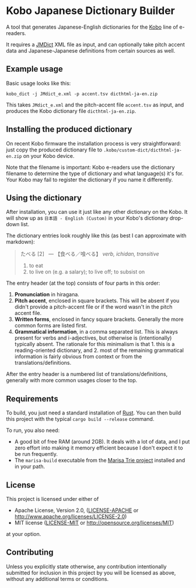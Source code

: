 # Kobo Japanese Dictionary Builder

A tool that generates Japanese-English dictionaries for the [Kobo](https://www.kobo.com) line of e-readers.

It requires a [JMDict](https://www.edrdg.org/wiki/index.php/JMdict-EDICT_Dictionary_Project) XML file as input, and can optionally take pitch accent data and Japanese-Japanese definitions from certain sources as well.


## Example usage

Basic usage looks like this:

```
kobo_dict -j JMdict_e.xml -p accent.tsv dicthtml-ja-en.zip
```

This takes `JMdict_e.xml` and the pitch-accent file `accent.tsv` as input, and produces the Kobo dictionary file `dicthtml-ja-en.zip`.


## Installing the produced dictionary

On recent Kobo firmware the installation process is very straightforward: just copy the produced dictionary file to `.kobo/custom-dict/dicthtml-ja-en.zip` on your Kobo device.

Note that the filename is important: Kobo e-readers use the dictionary filename to determine the type of dictionary and what language(s) it's for.  Your Kobo may fail to register the dictionary if you name it differently.


## Using the dictionary

After installation, you can use it just like any other dictionary on the Kobo.  It will show up as `日本語 - English (Custom)` in your Kobo's dictionary drop-down list.

The dictionary entries look roughly like this (as best I can approximate with markdown):

> たべる [2]&nbsp;&nbsp;  — 【食べる／喰べる】 *verb, ichidan, transitive*
>
> 1. to eat
> 2. to live on (e.g. a salary); to live off; to subsist on

The entry header (at the top) consists of four parts in this order:

1. **Pronunciation** in hiragana.
2. **Pitch accent**, enclosed in square brackets. This will be absent if you didn't provide a pitch-accent file or if the word wasn't in the pitch accent file.
3. **Written forms**, enclosed in fancy square brackets. Generally the more common forms are listed first.
4. **Grammatical information**, in a comma separated list. This is always present for verbs and i-adjectives, but otherwise is (intentionally) typically absent. The rationale for this minimalism is that 1. this is a reading-oriented dictionary, and 2. most of the remaining grammatical information is fairly obvious from context or from the translations/definitions.

After the entry header is a numbered list of translations/definitions, generally with more common usages closer to the top.


## Requirements

To build, you just need a standard installation of [Rust](https://www.rust-lang.org).  You can then build this project with the typical `cargo build --release` command.

To run, you also need:

- A good bit of free RAM (around 2GB).  It deals with a lot of data, and I put zero effort into making it memory efficient because I don't expect it to be run frequently.
- The `marisa-build` executable from the [Marisa Trie project](https://github.com/s-yata/marisa-trie) installed and in your path.


## License

This project is licensed under either of

 * Apache License, Version 2.0, ([LICENSE-APACHE](LICENSE-APACHE) or
   http://www.apache.org/licenses/LICENSE-2.0)
 * MIT license ([LICENSE-MIT](LICENSE-MIT) or
   http://opensource.org/licenses/MIT)

at your option.


## Contributing

Unless you explicitly state otherwise, any contribution intentionally submitted
for inclusion in this project by you will be licensed as above, without any
additional terms or conditions.
